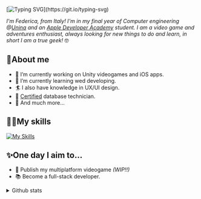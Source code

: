 [![Typing SVG](https://readme-typing-svg.demolab.com?font=Andale+Mono&weight=800&size=25&pause=1000&color=8AE234&background=000000&center=true&vCenter=true&random=false&width=710&lines=Hello+world%2C+I'm+Federica+Mosca!;Game+dev+%26+Computer+engineering+undergraduate.)](https://git.io/typing-svg)

*I'm Federica, from Italy! I'm in my final year of Computer engineering @[Unina](http://www.unina.it/home;jsessionid=713EDAFF2C4FF71107586896FA049017.node_publisher12) and an [Apple Developer Academy](https://www.developeracademy.unina.it/it/) student. I am a video game and adventures enthusiast, always looking for new things to do and learn, in short I am a true geek!* 🤓

## 🧐About me ##
- 🔭 I’m currently working on Unity videogames and iOS apps.
- 🌱 I’m currently learning wed developing.
- 🏄‍ I also have knowledge in UX/UI design.
- 💾 [Certified](https://www.linkedin.com/in/federica-mosca-81204029a/overlay/certifications/1896305974/multiple-media-viewer/?profileId=ACoAAEhDqI4BD5xjkJD-phFtKsnyJLCgFl9K1Pw&treasuryMediaId=1709145806354) database technician.
- 👯 And much more...

## 👩‍💻My skills ##

[![My Skills](https://skillicons.dev/icons?i=c,cs,cpp,figma,java,mongodb,py,swift,unity,git)](https://skillicons.dev)

## ✨One day I aim to... ##

- 👾 Publish my multiplatform videogame *(WIP!!)*
- 📚 Become a full-stack developer.

<details>
<summary>Github stats</summary>
<br>
<p>&nbsp;<img align="center" src="https://github-readme-stats.vercel.app/api?username=zredk&show_icons=true&locale=en" alt="zredk" /></p>

<p><img align="center" src="https://github-readme-streak-stats.herokuapp.com/?user=zredk&" alt="zredk" /></p>
</details>

